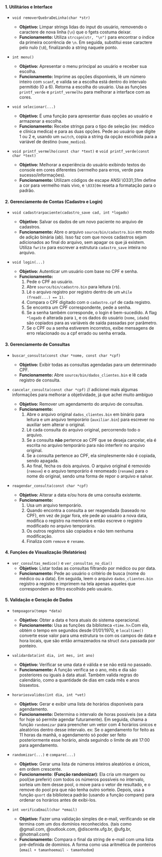 
#### **1. Utilitários e Interface**

- `void removerQuebraDeLinha(char *str)`
    
    - **Objetivo:** Limpar strings lidas do input do usuário, removendo o caractere de nova linha (`\n`) que o fgets costuma deixar.
    - **Funcionamento:** Utiliza `strcspn(str, "\n")` para encontrar o índice da primeira ocorrência de `\n`. Em seguida, substitui esse caractere pelo nulo (`\0`), finalizando a string naquele ponto.
- `int menu()`
    
    - **Objetivo:** Apresentar o menu principal ao usuário e receber sua escolha.
    - **Funcionamento:** Imprime as opções disponíveis, lê um número inteiro com `scanf`, e valida se a escolha está dentro do intervalo permitido (0 a 6). Retorna a escolha do usuário. Usa as funções `printf_verde` e `printf_vermelho` para melhorar a interface com as cores.
- `void selecionar(...)`
    
    - **Objetivo:** É uma função para apresentar duas opções ao usuário e armazenar a escolha.
    - **Funcionamento:** Recebe strings para o tipo de seleção (ex: médico e clínica medica) e para as duas opções. Pede ao usuário que digite 1 ou 2 e, usando um `switch`, copia a string da opção escolhida para a variável de destino (`nome_medico`).
- `void printf_vermelho(const char *text)` e `void printf_verde(const char *text)`
    - **Objetivo:** Melhorar a experiência do usuário exibindo textos do console em cores diferentes (vermelho para erros, verde para sucesso/informações).
    - **Funcionamento:** Utilizam códigos de escape ANSI \0331;31m define a cor para vermelho mais vivo, e `\033[0m` reseta a formatação para o padrão.

#### **2. Gerenciamento de Contas (Cadastro e Login)**

- `void cadastrarpaciente(cadastro_save cad, int *logado)`
    
    - **Objetivo:** Salvar os dados de um novo paciente no arquivo de cadastros.
    - **Funcionamento:** Abre o arquivo `source/bin/cadastro.bin` em modo de adição binária (ab). Isso faz com que novos cadastros sejam adicionados ao final do arquivo, sem apagar os que já existem. Utiliza `fwrite` para escrever a estrutura `cadastro_save` inteira no arquivo.
- `void login(...)`
    
    - **Objetivo:** Autenticar um usuário com base no CPF e senha.
    - **Funcionamento:**
        1. Pede o CPF ao usuário.
        2. Abre `source/bin/cadastro.bin` para leitura (`rb`).
        3. Lê o arquivo registro por registro dentro de um `while (fread(...) == 1)`.
        4. Compara o CPF digitado com o `cadastro.cpf` de cada registro.
        5. Se encontra um CPF correspondente, pede a senha.
        6. Se a senha também corresponde, o login é bem-sucedido. A flag `*logado` é alterada para `1`, e os dados do usuário (`nome`, `idade`) são copiados para as variáveis de saída passadas por parâmetro.
        7. Se o CPF ou a senha estiverem incorretos, exibe mensagens de erro relacionado ou a cpf errado ou senha errada.

#### **3. Gerenciamento de Consultas**

- `buscar_consulta(const char *nome, const char *cpf)`
    
    - **Objetivo:** Exibir todas as consultas agendadas para um determinado CPF.
    - **Funcionamento:** Abre `source/bin/dados_clientes.bin` e lê cada registro de consulta.
- `cancelar_consulta(const char *cpf)`
    // adicionei mais algumas informações para melhorar a objetividade, já que achei muito ambíguo
    - **Objetivo:** Remover um agendamento do arquivo de consultas.
    - **Funcionamento:**
        1. Abre o arquivo original `dados_clientes.bin` em binário para leitura e um arquivo temporário (`auxiliar.bin`) para escrever no auxiliar sem alterar o original.
        2. Lê cada consulta do arquivo original, percorrendo todo o arquivo.
        3. Se a consulta **não** pertence ao CPF que se deseja cancelar, ela é escrita no arquivo temporário para não interferir no arquivo original.
        4. Se a consulta pertence ao CPF, ela simplesmente não é copiada, sendo apagada.
        5. Ao final, fecha os dois arquivos. O arquivo original é removido (`remove`) e o arquivo temporário é renomeado (`rename`) para o nome do original, sendo uma forma de repor o arquivo e salvar.

- `reagendar_consulta(const char *cpf)`
    
    - **Objetivo:** Alterar a data e/ou hora de uma consulta existente.
    - **Funcionamento:** 
        1. Usa um arquivo temporário.
        2. Quando encontra a consulta a ser reagendada (baseado no CPF), em vez de jogar fora, ele pede ao usuário a nova data, modifica o registro na memória e então escreve o registro modificado no arquivo temporário.
        3. Os outros registros são copiados e não tem nenhuma modificação.
        4. Finaliza com `remove` e `rename`.
#### **4. Funções de Visualização (Relatórios)**

- `ver_consultas_medico()` e `ver_consultas_no_dia()`
    - **Objetivo:** Listar todas as consultas filtrando por médico ou por data.
    - **Funcionamento:** Pede ao usuário o critério de busca (nome do médico ou a data). Em seguida, leem o arquivo `dados_clientes.bin` registro a registro e imprimem na tela apenas aqueles que correspondem ao filtro escolhido pelo usuário.

#### **5. Validação e Geração de Dados**

- `tempoagora(tempo *data)`
    
    - **Objetivo:** Obter a data e hora atuais do sistema operacional.
    - **Funcionamento:** Usa as funções da biblioteca `<time.h>`.Com ela, obtém o tempo em segundos desde 01/01/1970, e `localtime()` converte esse valor para uma estrutura `tm` com os campos de data e hora locais, que são então armazenados na struct `data` passada por ponteiro.
- `validardata(int dia, int mes, int ano)`
    
    - **Objetivo:** Verificar se uma data é válida e se não está no passado.
    - **Funcionamento:** A função verifica se o ano, mês e dia são posteriores ou iguais à data atual. Também valida regras do calendário, como a quantidade de dias em cada mês e anos bissextos.
- `horariosvalidos(int dia, int *vet)`
    
    - **Objetivo:** Gerar e exibir uma lista de horários disponíveis para agendamento.
    - **Funcionamento:** Determina o intervalo de horas possíveis (se a data for hoje só permite agendar futuramente). Em seguida, chama a função `randomizar` para preencher um vetor com 4 horários únicos e aleatórios dentro desse intervalo.
      ex: Se o agendamento for feito as 11 horas da manhã, o agendamento só poder ser feito posteriormente esse horário, ainda seguindo o limite de até 17:00 para agendamento.
- `randomizar(...)` e `compare(...)`
    
    - **Objetivo:**  Gerar uma lista de números inteiros aleatórios e únicos, em ordem crescente.
    - **Funcionamento**: **(Função randomizar)**: Ela cria um margem ou pool(se preferir) com todos os números possíveis no intervalo, sorteia um item desse pool, o move para o vetor de resultado, e o remove do pool pra que não tenha outro sorteio. Depois, usa a função `qsort` da biblioteca padrão (usando a função compare) para ordenar os horários antes de exibi-los.
- `int verificaEmail(char *email)`
    
    - **Objetivo:** Fazer uma validação simples de e-mail, verificando se ele termina com um dos domínios reconhecidos. (tais como @gmail.com, @outlook.com, @discente.ufg.br, @ufg.br, @hotmail.com)
    - **Funcionamento:** Compara o final da string de e-mail com uma lista pré-definida de domínios. A forma como usa aritmética de ponteiros (`email + tamanhoemail - tamanhodom`)
